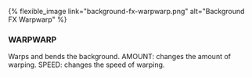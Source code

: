 ---
---

{% flexible_image link="background-fx-warpwarp.png" alt="Background FX Warpwarp" %}

### WARPWARP
Warps and bends the background.
AMOUNT: changes the amount of warping.
SPEED: changes the speed of warping.
